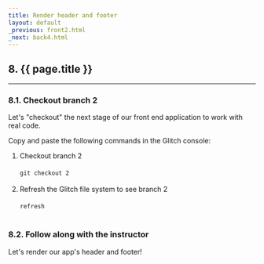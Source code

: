```yaml
---
title: Render header and footer
layout: default
_previous: front2.html
_next: back4.html
---
```


## 8. {{ page.title }}

---

### 8.1. Checkout branch 2

Let's "checkout" the next stage of our front end application to work with real code.

Copy and paste the following commands in the Glitch console:

1. Checkout branch 2<br><br><code>git checkout 2</code><br><br>
2. Refresh the Glitch file system to see branch 2<br><br><code>refresh</code><br><br>

### 8.2. Follow along with the instructor

Let's render our app's header and footer!
